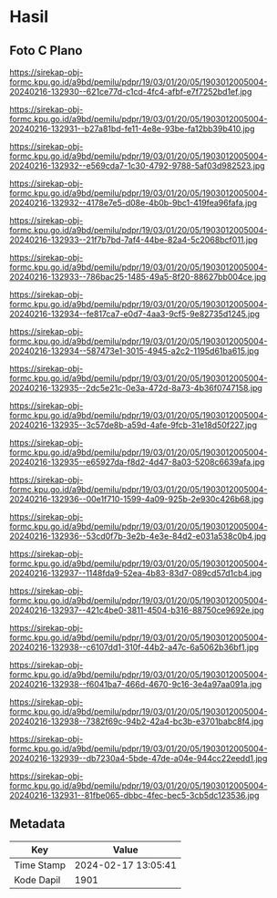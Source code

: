 # Hasil

## Foto C Plano

https://sirekap-obj-formc.kpu.go.id/a9bd/pemilu/pdpr/19/03/01/20/05/1903012005004-20240216-132930--621ce77d-c1cd-4fc4-afbf-e7f7252bd1ef.jpg

https://sirekap-obj-formc.kpu.go.id/a9bd/pemilu/pdpr/19/03/01/20/05/1903012005004-20240216-132931--b27a81bd-fe11-4e8e-93be-fa12bb39b410.jpg

https://sirekap-obj-formc.kpu.go.id/a9bd/pemilu/pdpr/19/03/01/20/05/1903012005004-20240216-132932--e569cda7-1c30-4792-9788-5af03d982523.jpg

https://sirekap-obj-formc.kpu.go.id/a9bd/pemilu/pdpr/19/03/01/20/05/1903012005004-20240216-132932--4178e7e5-d08e-4b0b-9bc1-419fea96fafa.jpg

https://sirekap-obj-formc.kpu.go.id/a9bd/pemilu/pdpr/19/03/01/20/05/1903012005004-20240216-132933--21f7b7bd-7af4-44be-82a4-5c2068bcf011.jpg

https://sirekap-obj-formc.kpu.go.id/a9bd/pemilu/pdpr/19/03/01/20/05/1903012005004-20240216-132933--786bac25-1485-49a5-8f20-88627bb004ce.jpg

https://sirekap-obj-formc.kpu.go.id/a9bd/pemilu/pdpr/19/03/01/20/05/1903012005004-20240216-132934--fe817ca7-e0d7-4aa3-9cf5-9e82735d1245.jpg

https://sirekap-obj-formc.kpu.go.id/a9bd/pemilu/pdpr/19/03/01/20/05/1903012005004-20240216-132934--587473e1-3015-4945-a2c2-1195d61ba615.jpg

https://sirekap-obj-formc.kpu.go.id/a9bd/pemilu/pdpr/19/03/01/20/05/1903012005004-20240216-132935--2dc5e21c-0e3a-472d-8a73-4b36f0747158.jpg

https://sirekap-obj-formc.kpu.go.id/a9bd/pemilu/pdpr/19/03/01/20/05/1903012005004-20240216-132935--3c57de8b-a59d-4afe-9fcb-31e18d50f227.jpg

https://sirekap-obj-formc.kpu.go.id/a9bd/pemilu/pdpr/19/03/01/20/05/1903012005004-20240216-132935--e65927da-f8d2-4d47-8a03-5208c6639afa.jpg

https://sirekap-obj-formc.kpu.go.id/a9bd/pemilu/pdpr/19/03/01/20/05/1903012005004-20240216-132936--00e1f710-1599-4a09-925b-2e930c426b68.jpg

https://sirekap-obj-formc.kpu.go.id/a9bd/pemilu/pdpr/19/03/01/20/05/1903012005004-20240216-132936--53cd0f7b-3e2b-4e3e-84d2-e031a538c0b4.jpg

https://sirekap-obj-formc.kpu.go.id/a9bd/pemilu/pdpr/19/03/01/20/05/1903012005004-20240216-132937--1148fda9-52ea-4b83-83d7-089cd57d1cb4.jpg

https://sirekap-obj-formc.kpu.go.id/a9bd/pemilu/pdpr/19/03/01/20/05/1903012005004-20240216-132937--421c4be0-3811-4504-b316-88750ce9692e.jpg

https://sirekap-obj-formc.kpu.go.id/a9bd/pemilu/pdpr/19/03/01/20/05/1903012005004-20240216-132938--c6107dd1-310f-44b2-a47c-6a5062b36bf1.jpg

https://sirekap-obj-formc.kpu.go.id/a9bd/pemilu/pdpr/19/03/01/20/05/1903012005004-20240216-132938--f6041ba7-466d-4670-9c16-3e4a97aa091a.jpg

https://sirekap-obj-formc.kpu.go.id/a9bd/pemilu/pdpr/19/03/01/20/05/1903012005004-20240216-132938--7382f69c-94b2-42a4-bc3b-e3701babc8f4.jpg

https://sirekap-obj-formc.kpu.go.id/a9bd/pemilu/pdpr/19/03/01/20/05/1903012005004-20240216-132939--db7230a4-5bde-47de-a04e-944cc22eedd1.jpg

https://sirekap-obj-formc.kpu.go.id/a9bd/pemilu/pdpr/19/03/01/20/05/1903012005004-20240216-132931--81fbe065-dbbc-4fec-bec5-3cb5dc123536.jpg


## Metadata

| Key        | Value               |
| ---------- | ------------------- |
| Time Stamp | 2024-02-17 13:05:41 |
| Kode Dapil | 1901                |



